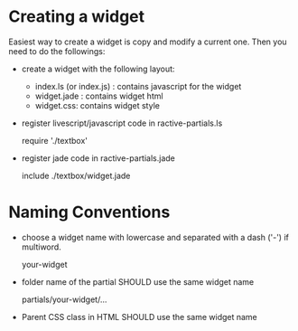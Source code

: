 # Creating a widget

Easiest way to create a widget is copy and modify a current one.
Then you need to do the followings: 

* create a widget with the following layout: 

  * index.ls (or index.js) : contains javascript for the widget
  * widget.jade : contains widget html
  * widget.css: contains widget style

* register livescript/javascript code in ractive-partials.ls

    require './textbox'

* register jade code in ractive-partials.jade

    include ./textbox/widget.jade

    
# Naming Conventions

* choose a widget name with lowercase and separated with a dash ('-') if multiword.

    your-widget
    
* folder name of the partial SHOULD use the same widget name

    partials/your-widget/...
    
* Parent CSS class in HTML SHOULD use the same widget name

    <div class="your-widget ...
    
* Consequently, your jQuery loop SHOULD use the same name

    $ \your-widget .each -> 
      # initialize your widget 
      ...
      
